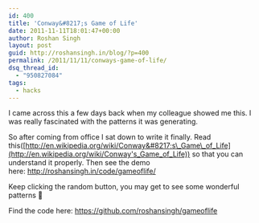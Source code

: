 ```yaml
---
id: 400
title: 'Conway&#8217;s Game of Life'
date: 2011-11-11T18:01:47+00:00
author: Roshan Singh
layout: post
guid: http://roshansingh.in/blog/?p=400
permalink: /2011/11/11/conways-game-of-life/
dsq_thread_id:
  - "950827084"
tags:
  - hacks
---
```

I came across this a few days back when my colleague showed me this. I was really fascinated with the patterns it was generating.

So after coming from office I sat down to write it finally. Read this([http://en.wikipedia.org/wiki/Conway&#8217;s\_Game\_of_Life](http://en.wikipedia.org/wiki/Conway's_Game_of_Life)) so that you can understand it properly. Then see the demo here: <http://roshansingh.in/code/gameoflife/>

Keep clicking the random button, you may get to see some wonderful patterns 🙂

Find the code here: <https://github.com/roshansingh/gameoflife>